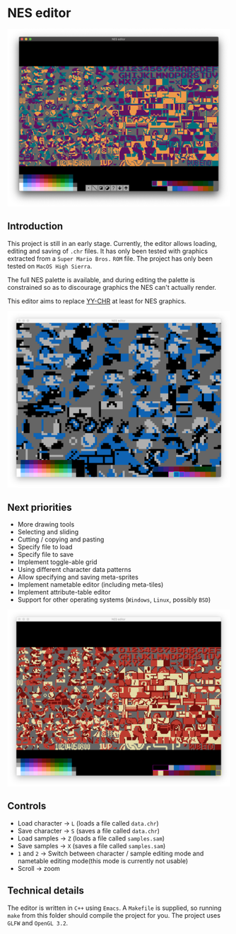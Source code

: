 # NES editor

![Screenshot of the editor](/assets/screenshot3.png?raw=true)

## Introduction

This project is still in an early stage. Currently, the editor allows loading, editing and saving of `.chr` files. It has only been tested with graphics extracted from a `Super Mario Bros.` `ROM` file. The project has only been tested on `MacOS High Sierra`.

The full NES palette is available, and during editing the palette is constrained so as to discourage graphics the NES can't actually render.

This editor aims to replace [YY-CHR](http://www.geocities.jp/yy_6502/yychr/index.html) at least for NES graphics.

![Another screenshot of the editor](/assets/screenshot2.png?raw=true)

## Next priorities

* More drawing tools
* Selecting and sliding
* Cutting / copying and pasting
* Specify file to load
* Specify file to save
* Implement toggle-able grid
* Using different character data patterns
* Allow specifying and saving meta-sprites
* Implement nametable editor (including meta-tiles)
* Implement attribute-table editor
* Support for other operating systems (`Windows`, `Linux`, possibly `BSD`)

![Yet another screenshot of the editor](/assets/screenshot.png?raw=true)

## Controls

* Load character -> `L` (loads a file called `data.chr`)
* Save character -> `S` (saves a file called `data.chr`)
* Load samples -> `Z` (loads a file called `samples.sam`)
* Save samples -> `X` (saves a file called `samples.sam`)
* `1` and `2` -> Switch between character / sample editing mode and nametable editing mode(this mode is currently not usable)
* Scroll -> zoom

## Technical details

The editor is written in `C++` using `Emacs`. A `Makefile` is supplied, so running `make` from this folder should compile the project for you. The project uses `GLFW` and `OpenGL 3.2`.
